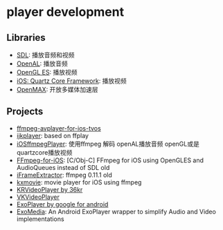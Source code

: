 # player development

## Libraries

* [SDL](http://wiki.libsdl.org/Tutorials): 播放音频和视频
* [OpenAL](https://zh.wikipedia.org/wiki/OpenAL): 播放音频
* [OpenGL ES](https://www.khronos.org/opengles/): 播放视频
* [iOS: Quartz Core Framework](https://developer.apple.com/library/mac/documentation/GraphicsImaging/Reference/QuartzCoreRefCollection/): 播放视频
* [OpenMAX](https://zh.wikipedia.org/wiki/OpenMAX): 开放多媒体加速层

## Projects

* [ffmpeg-avplayer-for-ios-tvos](https://github.com/iMoreApps/ffmpeg-avplayer-for-ios-tvos)
* [ijkplayer](https://github.com/Bilibili/ijkplayer): based on ffplay
* [iOSffmpegPlayer](https://github.com/iOSffmpegPlayer/player): 使用ffmpeg 解码 openAL播放音频 openGL或是quartzcore播放视频
* [FFmpeg-for-iOS](https://github.com/jgh-/FFmpeg-for-iOS): [C/Obj-C] FFmpeg for iOS using OpenGLES and AudioQueues instead of SDL old
* [iFrameExtractor](https://github.com/lajos/iFrameExtractor): ffmpeg 0.11.1 old
* [kxmovie](https://github.com/kolyvan/kxmovie): movie player for iOS using ffmpeg
* [KRVideoPlayer by 36kr](https://github.com/36Kr-Mobile/KRVideoPlayer)
* [VKVideoPlayer](https://github.com/viki-org/VKVideoPlayer)
* [ExoPlayer by google for android](https://github.com/google/ExoPlayer)
* [ExoMedia](https://github.com/brianwernick/ExoMedia): An Android ExoPlayer wrapper to simplify Audio and Video implementations
